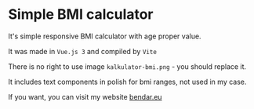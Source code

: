 # Simple BMI calculator

It's simple responsive BMI calculator with age proper value.

It was made in `Vue.js 3` and compiled by `Vite`


There is no right to use image `kalkulator-bmi.png` - you should replace it.

It includes text components in polish for bmi ranges, not used in my case.


If you want, you can visit my website [bendar.eu](https://bendar.eu/)